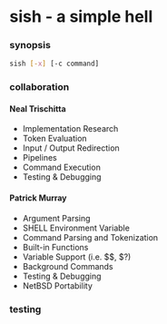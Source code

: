 # sish - a simple hell

### synopsis
```bash
sish [-x] [-c command]
```

### collaboration

#### Neal Trischitta
- Implementation Research
- Token Evaluation
- Input / Output Redirection
- Pipelines
- Command Execution
- Testing & Debugging

#### Patrick Murray
- Argument Parsing
- SHELL Environment Variable
- Command Parsing and Tokenization
- Built-in Functions
- Variable Support (i.e. $$, $?)
- Background Commands
- Testing & Debugging
- NetBSD Portability

### testing

